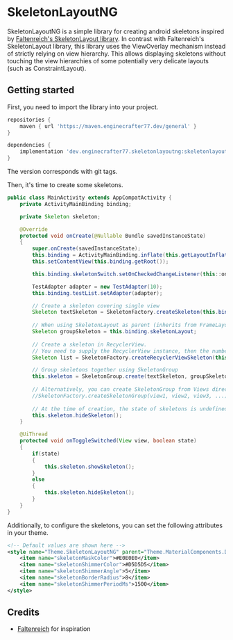 # SkeletonLayoutNG

SkeletonLayoutNG is a simple library for creating android skeletons inspired by [Faltenreich's SkeletonLayout library](https://github.com/Faltenreich/SkeletonLayout).
In contrast with Faltenreich's SkeletonLayout library, this library uses the ViewOverlay mechanism instead of strictly relying on view hierarchy.
This allows displaying skeletons without touching the view hierarchies of some potentially very delicate layouts (such as ConstraintLayout).

## Getting started

First, you need to import the library into your project.
```groovy
repositories {
    maven { url 'https://maven.enginecrafter77.dev/general' }
}

dependencies {
    implementation 'dev.enginecrafter77.skeletonlayoutng:skeletonlayoutng:<version>'
}
```
The version corresponds with git tags.

Then, it's time to create some skeletons.
```java
public class MainActivity extends AppCompatActivity {
	private ActivityMainBinding binding;

	private Skeleton skeleton;

	@Override
	protected void onCreate(@Nullable Bundle savedInstanceState)
	{
		super.onCreate(savedInstanceState);
		this.binding = ActivityMainBinding.inflate(this.getLayoutInflater());
		this.setContentView(this.binding.getRoot());

		this.binding.skeletonSwitch.setOnCheckedChangeListener(this::onToggleSwitched);

		TestAdapter adapter = new TestAdapter(10);
		this.binding.testList.setAdapter(adapter);

		// Create a skeleton covering single view
		Skeleton textSkeleton = SkeletonFactory.createSkeleton(this.binding.textField);
		
		// When using SkeletonLayout as parent (inherits from FrameLayout), you can bind to that directly
		Skeleton groupSkeleton = this.binding.skeletonLayout;
		
		// Create a skeleton in RecyclerView.
        // You need to supply the RecyclerView instance, then the number of parameters, and the item layout resource followed by IDs of items you wish to become skeletons.
		Skeleton list = SkeletonFactory.createRecyclerViewSkeleton(this.binding.testList, 3, R.layout.test_item, R.id.icon, R.id.item_list);

		// Group skeletons together using SkeletonGroup
		this.skeleton = SkeletonGroup.create(textSkeleton, groupSkeleton, list);
		
		// Alternatively, you can create SkeletonGroup from Views directly (for convenience)
        //SkeletonFactory.createSkeletonGroup(view1, view2, view3, ...);
        
        // At the time of creation, the state of skeletons is undefined, so we explicitly hide them
		this.skeleton.hideSkeleton();
	}

	@UiThread
	protected void onToggleSwitched(View view, boolean state)
	{
		if(state)
		{
			this.skeleton.showSkeleton();
		}
		else
		{
			this.skeleton.hideSkeleton();
		}
	}
}
```

Additionally, to configure the skeletons, you can set the following attributes in your theme.
```xml
<!-- Default values are shown here -->
<style name="Theme.SkeletonLayoutNG" parent="Theme.MaterialComponents.DayNight.DarkActionBar">
    <item name="skeletonMaskColor">#E0E0E0</item>
    <item name="skeletonShimmerColor">#D5D5D5</item>
    <item name="skeletonShimmerAngle">5</item>
    <item name="skeletonBorderRadius">8</item>
    <item name="skeletonShimmerPeriodMs">1500</item>
</style>
```

## Credits
 - [Faltenreich](https://github.com/Faltenreich) for inspiration